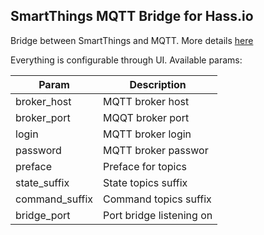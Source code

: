 ## SmartThings MQTT Bridge for Hass.io

Bridge between SmartThings and MQTT. More details [here](https://github.com/stjohnjohnson/smartthings-mqtt-bridge)

Everything is configurable through UI. Available params:

| Param          | Description              |
|----------------|--------------------------|
| broker_host    | MQTT broker host         |
| broker_port    | MQQT broker port         |
| login          | MQTT broker login        |
| password       | MQTT broker passwor      |
| preface        | Preface for topics       |
| state_suffix   | State topics suffix      |
| command_suffix | Command topics suffix    |
| bridge_port    | Port bridge listening on |
